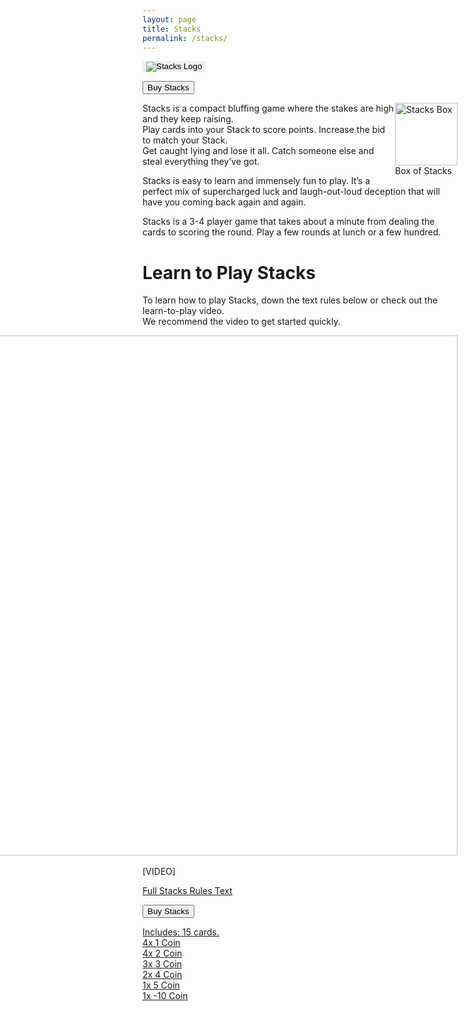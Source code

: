 ```yaml
---
layout: page  
title: Stacks
permalink: /stacks/
---
```

<button style="border: none;" onclick="window.location.href = 'https://www.thegamecrafter.com/games/stacks3';">
  <img src="https://thehexagongames.com/uploaded-files/card-games/stacks/stacks_header.png" alt="Stacks Logo">
</button>

<button type="button" onclick="window.location.href = 'https://www.thegamecrafter.com/games/stacks3';" class="btn btn-primary saleButton">Buy Stacks</button>

<div class="gallery" style="float: right">
  <img src="https://thehexagongames.com/uploaded-files/card-games/stacks/stacks_img_1.JPG" alt="Stacks Box" width="100" height="100">
  <div class="desc">Box of Stacks</div>
</div>

Stacks is a compact bluffing game where the stakes are high and they keep raising.  
Play cards into your Stack to score points. Increase the bid to match your Stack.  
Get caught lying and lose it all. Catch someone else and steal everything they’ve got.

Stacks is easy to learn and immensely fun to play. It’s a perfect mix of supercharged luck and laugh-out-loud deception that will have you coming back again and again.  

Stacks is a 3-4 player game that takes about a minute from dealing the cards to scoring the round. Play a few rounds at lunch or a few hundred.  

# Learn to Play Stacks  
To learn how to play Stacks, down the text rules below or check out the learn-to-play video.  
We recommend the video to get started quickly.
<div class="gallery" style="float: right">
  <img src="https://thehexagongames.com/uploaded-files/card-games/stacks/stacks_img_2.JPG" alt="Stacks Cards" width="1113" height="832">
  <div class="desc">Six different cards</div>
</div>

[VIDEO]  

<a href="https://thehexagongames.com/uploaded-files/card-games/stacks/Stacks_Rules.pdf">Full Stacks Rules Text

<button type="button" onclick="window.location.href = 'https://www.thegamecrafter.com/games/stacks3';" class="btn btn-primary saleButton">Buy Stacks</button>

Includes: 15 cards.  
4x 1 Coin  
4x 2 Coin  
3x 3 Coin  
2x 4 Coin  
1x 5 Coin  
1x -10 Coin  
